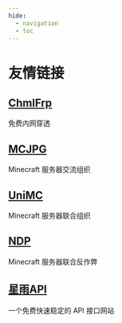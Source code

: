 ```yaml
---
hide:
  - navigation
  - toc
---
```

# 友情链接

## [ChmlFrp](https://www.chmlfrp.cn/)

免费内网穿透

## [MCJPG](https://mcjpg.org/)

Minecraft 服务器交流组织

## [UniMC](https://www.unimc.homes/)

Minecraft 服务器联合组织

## [NDP](https://ndp.codewaves.cn/)

Minecraft 服务器联合反作弊

## [星雨API](https://xingyu.loveiu.cn/)

一个免费快速稳定的 API 接口网站
